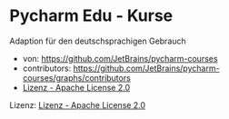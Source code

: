 # Pycharm Edu - Kurse

Adaption für den deutschsprachigen Gebrauch 

* von: https://github.com/JetBrains/pycharm-courses 
* contributors: https://github.com/JetBrains/pycharm-courses/graphs/contributors
* [Lizenz - Apache License 2.0](https://github.com/JetBrains/pycharm-courses/blob/master/LICENSE)

Lizenz: [Lizenz - Apache License 2.0](https://github.com/openscreencast/pycharm_edu_kurse/blob/master/LICENSE)

